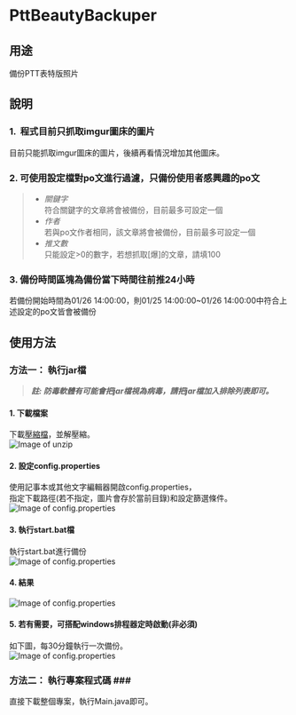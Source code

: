 # PttBeautyBackuper
## 用途  
備份PTT表特版照片
## 說明  
### 1.  **程式目前只抓取imgur圖床的圖片**  
目前只能抓取imgur圖床的圖片，後續再看情況增加其他圖床。 
  
### 2. **可使用設定檔對po文進行過濾，只備份使用者感興趣的po文**  
> - *關鍵字*  
符合關鍵字的文章將會被備份，目前最多可設定一個
> - *作者*  
若與po文作者相同，該文章將會被備份，目前最多可設定一個
> - *推文數*  
只能設定>0的數字，若想抓取[爆]的文章，請填100
### 3. **備份時間區塊為備份當下時間往前推24小時**  
若備份開始時間為01/26 14:00:00，則01/25 14:00:00~01/26 14:00:00中符合上述設定的po文皆會被備份
## 使用方法
### 方法一： 執行jar檔  
> ***註: 防毒軟體有可能會把jar檔視為病毒，請把jar檔加入排除列表即可。***  
#### 1. 下載檔案
下載[壓縮檔](https://tinyurl.com/yaaeoh75)，並解壓縮。  
![Image of unzip](https://i.imgur.com/dpQm3V4.png)
#### 2. 設定config.properties  
使用記事本或其他文字編輯器開啟config.properties，  
指定下載路徑(若不指定，圖片會存於當前目錄)和設定篩選條件。  
![Image of config.properties](https://i.imgur.com/SVPQPYI.png)  
#### 3. 執行start.bat檔
執行start.bat進行備份  
![Image of config.properties](https://i.imgur.com/7MWNVoX.png)  
#### 4. 結果
![Image of config.properties](https://i.imgur.com/67W3IQ2.png)  
#### 5. 若有需要，可搭配windows排程器定時啟動(非必須)
如下圖，每30分鐘執行一次備份。  
![Image of config.properties](https://i.imgur.com/tOJdeXe.png) 
### 方法二： 執行專案程式碼 ###  
直接下載整個專案，執行Main.java即可。
